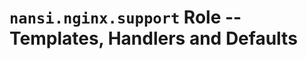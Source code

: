 `nansi.nginx.support` Role -- Templates, Handlers and Defaults
==============================================================================
